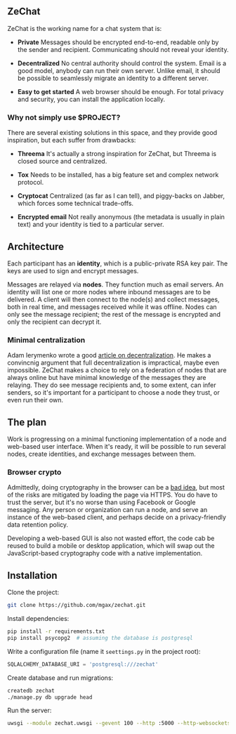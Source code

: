 ## ZeChat

ZeChat is the working name for a chat system that is:

* **Private** Messages should be encrypted end-to-end, readable only by the
  sender and recipient. Communicating should not reveal your identity.

* **Decentralized** No central authority should control the system. Email is a
  good model, anybody can run their own server. Unlike email, it should be
  possible to seamlessly migrate an identity to a different server.

* **Easy to get started** A web browser should be enough. For total privacy and
  security, you can install the application locally.


### Why not simply use $PROJECT?

There are several existing solutions in this space, and they provide good
inspiration, but each suffer from drawbacks:

* **Threema** It's actually a strong inspiration for ZeChat, but Threema is
  closed source and centralized.

* **Tox** Needs to be installed, has a big feature set and complex network
  protocol.

* **Cryptocat** Centralized (as far as I can tell), and piggy-backs on Jabber,
  which forces some technical trade-offs.

* **Encrypted email** Not really anonymous (the metadata is usually in plain
  text) and your identity is tied to a particular server.


## Architecture

Each participant has an **identity**, which is a public-private RSA key pair.
The keys are used to sign and encrypt messages.

Messages are relayed via **nodes**. They function much as email servers. An
identity will list one or more nodes where inbound messages are to be
delivered. A client will then connect to the node(s) and collect messages, both
in real time, and messages received while it was offline. Nodes can only see
the message recipient; the rest of the message is encrypted and only the
recipient can decrypt it.

### Minimal centralization
Adam Ierymenko wrote a good [article on decentralization](decentralization). He
makes a convincnig argument that full decentralization is impractical, maybe
even impossible. ZeChat makes a choice to rely on a federation of nodes that
are always online but have minimal knowledge of the messages they are relaying.
They do see message recipients and, to some extent, can infer senders, so it's
important for a participant to choose a node they trust, or even run their own.

[decentralization]: http://adamierymenko.com/decentralization-i-want-to-believe/


## The plan
Work is progressing on a minimal functioning implementation of a node and
web-based user interface. When it's ready, it will be possible to run several
nodes, create identities, and exchange messages between them.

### Browser crypto
Admittedly, doing cryptography in the browser can be a [bad idea](jscrypto),
but most of the risks are mitigated by loading the page via HTTPS. You do have
to trust the server, but it's no worse than using Facebook or Google messaging.
Any person or organization can run a node, and serve an instance of the
web-based client, and perhaps decide on a privacy-friendly data retention
policy.

Developing a web-based GUI is also not wasted effort, the code cab be reused to
build a mobile or desktop application, which will swap out the JavaScript-based
cryptography code with a native implementation.

[jscrypto]: http://matasano.com/articles/javascript-cryptography/


## Installation
Clone the project:

```bash
git clone https://github.com/mgax/zechat.git
```

Install dependencies:

```bash
pip install -r requirements.txt
pip install psycopg2  # assuming the database is postgresql
```

Write a configuration file (name it `seettings.py` in the project root):

```python
SQLALCHEMY_DATABASE_URI = 'postgresql:///zechat'
```

Create database and run migrations:

```bash
createdb zechat
./manage.py db upgrade head
```

Run the server:

```bash
uwsgi --module zechat.uwsgi --gevent 100 --http :5000 --http-websockets
```
